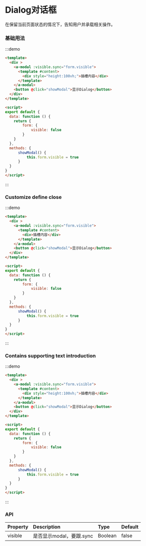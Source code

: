 
# Dialog对话框

在保留当前页面状态的情况下，告知用户并承载相关操作。

### 基础用法

:::demo

```html
<template>
  <div >
    <a-modal :visible.sync="form.visible">
      <template #content>
        <div style="height:100vh;">插槽内容</div>
      </template>
    </a-modal>
    <button @click="showModal">显示Dialog</button>
  </div>
</template>

<script>
export default {
  data: function () {
    return {
        form: {
            visible: false
        }
    }
  },
  methods: {
      showModal() {
          this.form.visible = true
      }
  }
}
</script>

```

:::

### Customize define close

:::demo

```html
<template>
  <div >
    <a-modal :visible.sync="form.visible">
      <template #content>
        <div>插槽内容</div>
      </template>
    </a-modal>
    <button @click="showModal">显示Dialog</button>
  </div>
</template>

<script>
export default {
  data: function () {
    return {
        form: {
            visible: false
        }
    }
  },
  methods: {
      showModal() {
          this.form.visible = true
      }
  }
}
</script>

```

:::

### Contains supporting text introduction

:::demo

```html
<template>
  <div >
    <a-modal :visible.sync="form.visible">
      <template #content>
        <div style="height:100vh;">插槽内容</div>
      </template>
    </a-modal>
    <button @click="showModal">显示Dialog</button>
  </div>
</template>

<script>
export default {
  data: function () {
    return {
        form: {
            visible: false
        }
    }
  },
  methods: {
      showModal() {
          this.form.visible = true
      }
  }
}
</script>

```

:::

### API

| Property | Description | Type | Default |
| :--- | :--- | :--- | :--- |
| visible | 是否显示modal，要跟.sync | Boolean | false |

